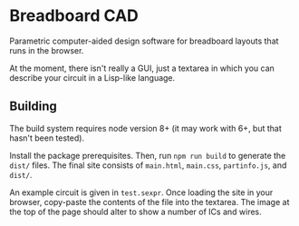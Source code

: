 # Breadboard CAD

Parametric computer-aided design software for breadboard layouts that runs in the browser.

At the moment, there isn't really a GUI, just a textarea in which you can describe your circuit in a Lisp-like language.

## Building

The build system requires node version 8+ (it may work with 6+, but that hasn't been tested).

Install the package prerequisites.
Then, run `npm run build` to generate the `dist/` files.
The final site consists of `main.html`, `main.css`, `partinfo.js`, and `dist/`.

An example circuit is given in `test.sexpr`.
Once loading the site in your browser, copy-paste the contents of the file into the textarea.
The image at the top of the page should alter to show a number of ICs and wires.
